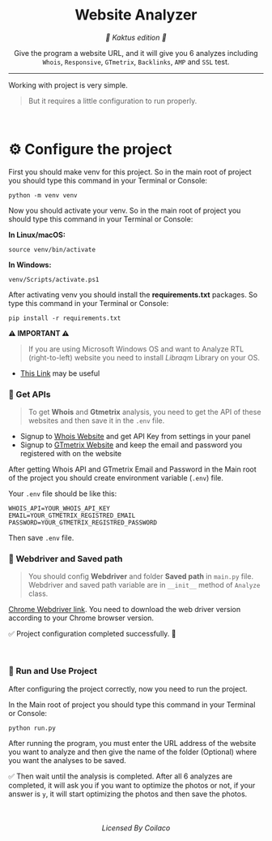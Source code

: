 <h1 align="center">
Website Analyzer
</h1>

<div align="center">

*🌵 Kaktus edition 🌵*

Give the program a website URL,
and it will give you 6 analyzes 
including `Whois`, `Responsive`, `GTmetrix`, `Backlinks`, `AMP` and `SSL` test.

</div>
<hr>

Working with project is very simple.
> But it requires a little configuration to run properly.

<br>

# ⚙ Configure the project


First you should make venv for this project.
So in the main root of project you should type this command in your Terminal or Console: 


```
python -m venv venv
```

Now you should activate your venv.
So in the main root of project you should type this command in your Terminal or Console: 

**In Linux/macOS:**

```
source venv/bin/activate
```

**In Windows:**

```
venv/Scripts/activate.ps1
```

After activating venv you should install the **requirements.txt** packages. 
So type this command in your Terminal or Console:

```
pip install -r requirements.txt
```

**⚠ IMPORTANT ⚠**
> If you are using Microsoft Windows OS and want to Analyze RTL (right-to-left) website you need to 
install *Libraqm* Library on your OS.

- [This Link](https://stackoverflow.com/questions/57545244/installing-raqm-libraqm-windows-10) may be useful

### 🔵 Get APIs
> To get **Whois** and **Gtmetrix** analysis, you need to get the 
API of these websites and then save it in the `.env` file.

- Signup to [Whois Website](https://main.whoisxmlapi.com/signup?lang=en) and
get API Key from settings in your panel
- Signup to [GTmetrix Website](https://gtmetrix.com/) and keep the email and password 
you registered with on the website

After getting Whois API and GTmetrix Email and Password 
in the Main root of the project you should create environment variable (`.env`) file.

Your `.env` file should be like this:
```
WHOIS_API=YOUR_WHOIS_API_KEY
EMAIL=YOUR_GTMETRIX_REGISTRED_EMAIL
PASSWORD=YOUR_GTMETRIX_REGISTRED_PASSWORD
```
Then save `.env` file.

### 🔵 Webdriver and Saved path
> You should config **Webdriver** and folder **Saved path** in `main.py` file.
Webdriver and saved path variable are in `__init__` method of `Analyze` class.

[Chrome Webdriver link](https://chromedriver.chromium.org/downloads). You need to download the 
web driver version according to your Chrome browser version.

✅ Project configuration completed successfully. 🎉

<br>

### 🏁 Run and Use Project
After configuring the project correctly, now you need to run the project.

In the Main root of project you should type this command in your Terminal or Console:
```commandline
python run.py
```
After running the program, you must enter the URL address of the website you want to 
analyze and then give the name of the folder (Optional) where you want the analyses to be saved.

✅ Then wait until the analysis is completed. After all 6 analyzes are completed, it will ask you 
if you want to optimize the photos or not, 
if your answer is `y`, it will start optimizing the photos and then save the photos. 

<br>

<h6 align="center"> 
Licensed By Coilaco
</h6>